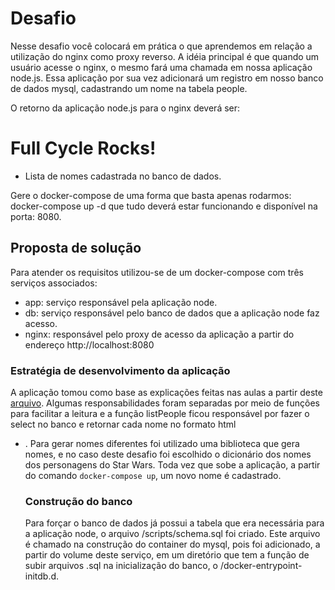 # Desafio

Nesse desafio você colocará em prática o que aprendemos em relação a utilização do nginx como proxy reverso. A idéia principal é que quando um usuário acesse o nginx, o mesmo fará uma chamada em nossa aplicação node.js. Essa aplicação por sua vez adicionará um registro em nosso banco de dados mysql, cadastrando um nome na tabela people.

O retorno da aplicação node.js para o nginx deverá ser:

<h1>Full Cycle Rocks!</h1>

- Lista de nomes cadastrada no banco de dados.

Gere o docker-compose de uma forma que basta apenas rodarmos: docker-compose up -d que tudo deverá estar funcionando e disponível na porta: 8080.

## Proposta de solução

Para atender os requisitos utilizou-se de um docker-compose com três serviços associados:
- app: serviço responsável pela aplicação node.
- db: serviço responsável pelo banco de dados que a aplicação node faz acesso.
- nginx: responsável pelo proxy de acesso da aplicação a partir do endereço http://localhost:8080

### Estratégia de desenvolvimento da aplicação

A aplicação tomou como base as explicações feitas nas aulas a partir deste [arquivo](https://github.com/codeedu/fullcycle2.0-devops-docker/blob/main/node/index.js).
Algumas responsabilidades foram separadas por meio de funções para facilitar a leitura e a função listPeople ficou responsável por fazer o select no banco e retornar cada nome no formato html <ul><li>. Para gerar nomes diferentes foi utilizado uma biblioteca que gera nomes, e no caso deste desafio foi escolhido o dicionário dos nomes dos personagens do Star Wars.
Toda vez que sobe a aplicação, a partir do comando `docker-compose up`, um novo nome é cadastrado.

### Construção do banco

Para forçar o banco de dados já possui a tabela que era necessária para a aplicação node, o arquivo /scripts/schema.sql foi criado. Este arquivo é chamado na construção do container do mysql, pois
foi adicionado, a partir do volume deste serviço, em um diretório que tem a função de subir arquivos .sql na inicialização do banco, o /docker-entrypoint-initdb.d.


